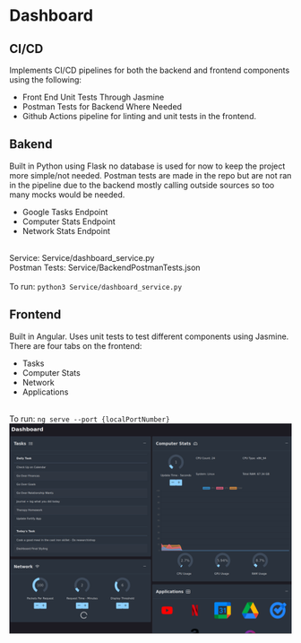 # Dashboard


## CI/CD

Implements CI/CD pipelines for both the backend and frontend components using the following:
<br>
<ul>
  <li>Front End Unit Tests Through Jasmine</li>
  <li>Postman Tests for Backend Where Needed</li>
  <li>Github Actions pipeline for linting and unit tests in the frontend.</li>
</ul>

## Bakend
Built in Python using Flask no database is used for now to keep the project more simple/not needed. Postman tests are made in the repo but are not ran in the pipeline due to the backend mostly calling outside sources so too many mocks would be needed.
<br>
<ul>
  <li>Google Tasks Endpoint</li>
  <li>Computer Stats Endpoint</li>
  <li>Network Stats Endpoint</li>
</ul>
<br>
Service: Service/dashboard_service.py
<br>
Postman Tests: Service/BackendPostmanTests.json
<br>
<br>
To run: <code>python3 Service/dashboard_service.py</code>

## Frontend
Built in Angular. Uses unit tests to test different components using Jasmine. There are four tabs on the frontend:
<br>
<ul>
  <li>Tasks</li>
  <li>Computer Stats</li>
  <li>Network</li>
  <li>Applications</li>
</ul>
<br>
To run: <code>ng serve --port {localPortNumber}</code>


<img src="DashboardPrototype.png" alt="Dashboard Image">
